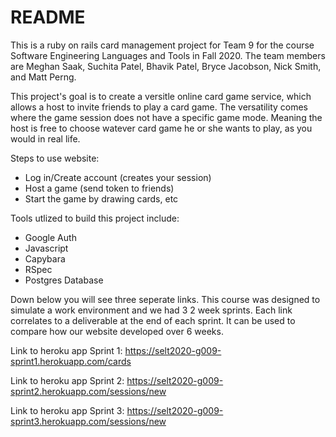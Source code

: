 # README

This is a ruby on rails card management project for Team 9 for the course Software Engineering Languages and Tools in Fall 2020. The team members are Meghan Saak, Suchita Patel, Bhavik Patel, Bryce Jacobson, Nick Smith, and Matt Perng.

This project's goal is to create a versitle online card game service, which allows a host to invite friends to play a card game. The versatility comes where the game session does not have a specific game mode. 
Meaning the host is free to choose watever card game he or she wants to play, as you would in real life. 

Steps to use website: 
- Log in/Create account (creates your session)
- Host a game (send token to friends)
- Start the game by drawing cards, etc

Tools utlized to build this project include:
- Google Auth
- Javascript
- Capybara
- RSpec
- Postgres Database


Down below you will see three seperate links. This course was designed to simulate a work environment and we had 3 2 week sprints. Each link correlates to a deliverable at the end of each sprint. It can be used to compare how our website
developed over 6 weeks.

Link to heroku app Sprint 1: https://selt2020-g009-sprint1.herokuapp.com/cards

Link to heroku app Sprint 2: https://selt2020-g009-sprint2.herokuapp.com/sessions/new

Link to heroku app Sprint 3: https://selt2020-g009-sprint3.herokuapp.com/sessions/new
